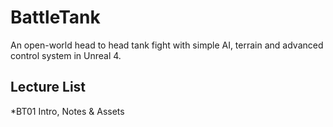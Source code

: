 # BattleTank
An open-world head to head tank fight with simple AI, terrain and advanced control system in Unreal 4.

## Lecture List
*BT01 Intro, Notes & Assets
